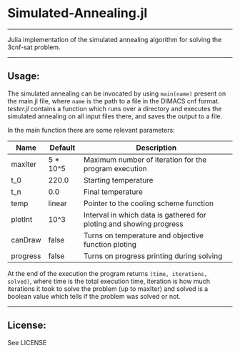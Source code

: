 # Simulated-Annealing.jl

-------------

Julia implementation of the simulated annealing algorithm for solving the 3cnf-sat problem.

-------------

## Usage:

The simulated annealing can be invocated by using `main(name)` present on the main.jl file, where `name` is the path to a file in the DIMACS cnf format.
_tester.jl_ contains a function which runs over a directory and executes the simulated annealing on all input files there, and saves the output
to a file.

In the main function there are some relevant parameters:

| Name     | Default  | Description                                                         |
| ---      | ---      | ---                                                                 |
| maxIter  | 5 * 10^5 | Maximum number of iteration for the program execution               |
| t\_0     | 220.0    | Starting temperature                                                |
| t\_n     | 0.0      | Final temperature                                                   |
| temp     | linear   | Pointer to the cooling scheme function                              |
| plotInt  | 10^3     | Interval in which data is gathered for ploting and showing progress |
| canDraw  | false    | Turns on temperature and objective function ploting                 |
| progress | false    | Turns on progress printing during solving                           |

At the end of the execution the program returns `(time, iterations, solved)`, where time is the
total execution time, iteration is how much iterations it took to solve the problem (up to maxIter) and
solved is a boolean value which tells if the problem was solved or not.

-------------

## License:

See LICENSE

